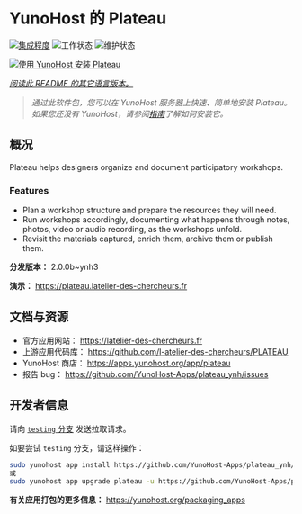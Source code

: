 <!--
注意：此 README 由 <https://github.com/YunoHost/apps/tree/master/tools/readme_generator> 自动生成
请勿手动编辑。
-->

# YunoHost 的 Plateau

[![集成程度](https://dash.yunohost.org/integration/plateau.svg)](https://dash.yunohost.org/appci/app/plateau) ![工作状态](https://ci-apps.yunohost.org/ci/badges/plateau.status.svg) ![维护状态](https://ci-apps.yunohost.org/ci/badges/plateau.maintain.svg)

[![使用 YunoHost 安装 Plateau](https://install-app.yunohost.org/install-with-yunohost.svg)](https://install-app.yunohost.org/?app=plateau)

*[阅读此 README 的其它语言版本。](./ALL_README.md)*

> *通过此软件包，您可以在 YunoHost 服务器上快速、简单地安装 Plateau。*  
> *如果您还没有 YunoHost，请参阅[指南](https://yunohost.org/install)了解如何安装它。*

## 概况

Plateau helps designers organize and document participatory workshops.

### Features

- Plan a workshop structure and prepare the resources they will need. 
- Run workshops accordingly, documenting what happens through notes, photos, video or audio recording, as the workshops unfold. 
- Revisit the materials captured, enrich them, archive them or publish them.


**分发版本：** 2.0.0b~ynh3

**演示：** <https://plateau.latelier-des-chercheurs.fr>
## 文档与资源

- 官方应用网站： <https://latelier-des-chercheurs.fr>
- 上游应用代码库： <https://github.com/l-atelier-des-chercheurs/PLATEAU>
- YunoHost 商店： <https://apps.yunohost.org/app/plateau>
- 报告 bug： <https://github.com/YunoHost-Apps/plateau_ynh/issues>

## 开发者信息

请向 [`testing` 分支](https://github.com/YunoHost-Apps/plateau_ynh/tree/testing) 发送拉取请求。

如要尝试 `testing` 分支，请这样操作：

```bash
sudo yunohost app install https://github.com/YunoHost-Apps/plateau_ynh/tree/testing --debug
或
sudo yunohost app upgrade plateau -u https://github.com/YunoHost-Apps/plateau_ynh/tree/testing --debug
```

**有关应用打包的更多信息：** <https://yunohost.org/packaging_apps>
